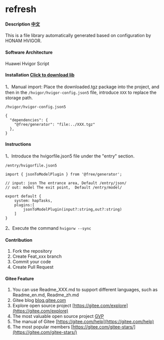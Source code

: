 # refresh

#### Description [中文](README.md)

This is a file library automatically generated based on configuration by HONAM HVIGOR.

#### Software Architecture 

Huawei Hvigor Script

#### Installation [Click to download lib](./lib)


1、Manual import: Place the downloaded.tgz package into the project, and then in the `/hvigor/hvigor-config.json5` file, introduce `XXX` to replace the storage path.
```
/hvigor/hvigor-config.json5

{
  "dependencies": {
    "@free/generator": "file:../XXX.tgz"
  },
}

```

#### Instructions


1、Introduce the hvigorfile.json5 file under the "entry" section.

```
/entry/hvigorfile.json5

import { jsonToModelPlugin } from '@free/generator';

// input: josn The entrance area, Default /entry/json/
// out: model The exit point,  Default /entry/model/

export default {
    system: hapTasks, 
    plugins:[
        jsonToModelPlugin(input?:string,out?:string)
    ]        
}

```

2、Execute the command `hvigorw --sync`

#### Contribution

1.  Fork the repository
2.  Create Feat_xxx branch
3.  Commit your code
4.  Create Pull Request


#### Gitee Feature

1.  You can use Readme\_XXX.md to support different languages, such as Readme\_en.md, Readme\_zh.md
2.  Gitee blog [blog.gitee.com](https://blog.gitee.com)
3.  Explore open source project [https://gitee.com/explore](https://gitee.com/explore)
4.  The most valuable open source project [GVP](https://gitee.com/gvp)
5.  The manual of Gitee [https://gitee.com/help](https://gitee.com/help)
6.  The most popular members  [https://gitee.com/gitee-stars/](https://gitee.com/gitee-stars/)

